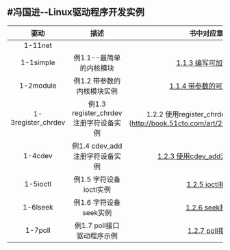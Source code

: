 #冯国进--Linux驱动程序开发实例
-------

|    驱动    |    描述    | 书中对应章节 |
|:----------:|:----------:|:------------:|
|   1-11net             |            |
|  1-1simple            |  例1.1--最简单的内核模块                  | [1.1.3 编写可加载模块](http://book.51cto.com/art/201205/337662.htm) |
|  1-2module            |  例1.2  带参数的内核模块实例              |   [1.1.4 带参数的可加载模块](http://book.51cto.com/art/201205/337663.htm) |
|  1-3register_chrdev   |  例1.3  register_chrdev注册字符设备实例   | 1.2.2 使用register_chrdev注册字符设备](http://book.51cto.com/art/201205/337666.htm) |
|  1-4cdev              |  例1.4  cdev_add注册字符设备实例          | [1.2.3 使用cdev_add注册字符设备](http://book.51cto.com/art/201205/337667.htm) |
|  1-5ioctl             |  例1.5  字符设备ioctl实例                 |   [1.2.5 ioctl接口](http://book.51cto.com/art/201205/337670.htm)                  |
|  1-6lseek             |  例1.6  字符设备seek实例                  |   [1.2.6 seek接口](http://book.51cto.com/art/201205/337671.htm)                   |
|  1-7poll              |  例1.7  poll接口驱动程序示例              |   [1.2.7 poll接口](http://book.51cto.com/art/201205/337672.htm)                   |
